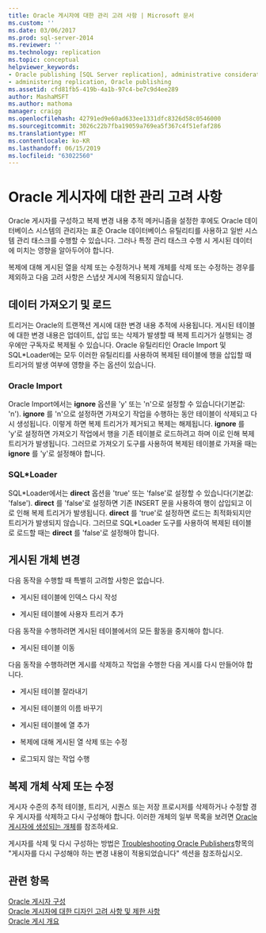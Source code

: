 ```yaml
---
title: Oracle 게시자에 대한 관리 고려 사항 | Microsoft 문서
ms.custom: ''
ms.date: 03/06/2017
ms.prod: sql-server-2014
ms.reviewer: ''
ms.technology: replication
ms.topic: conceptual
helpviewer_keywords:
- Oracle publishing [SQL Server replication], administrative considerations
- administering replication, Oracle publishing
ms.assetid: cfd81fb5-419b-4a1b-97c4-be7c9d4ee289
author: MashaMSFT
ms.author: mathoma
manager: craigg
ms.openlocfilehash: 42791ed9e60ad633ee1331dfc8326d58c0546000
ms.sourcegitcommit: 3026c22b7fba19059a769ea5f367c4f51efaf286
ms.translationtype: MT
ms.contentlocale: ko-KR
ms.lasthandoff: 06/15/2019
ms.locfileid: "63022560"
---
```

# <a name="administrative-considerations-for-oracle-publishers"></a>Oracle 게시자에 대한 관리 고려 사항
  Oracle 게시자를 구성하고 복제 변경 내용 추적 메커니즘을 설정한 후에도 Oracle 데이터베이스 시스템의 관리자는 표준 Oracle 데이터베이스 유틸리티를 사용하고 일반 시스템 관리 태스크를 수행할 수 있습니다. 그러나 특정 관리 태스크 수행 시 게시된 데이터에 미치는 영향을 알아두어야 합니다.  
  
 복제에 대해 게시된 열을 삭제 또는 수정하거나 복제 개체를 삭제 또는 수정하는 경우를 제외하고 다음 고려 사항은 스냅샷 게시에 적용되지 않습니다.  
  
## <a name="importing-and-loading-data"></a>데이터 가져오기 및 로드  
 트리거는 Oracle의 트랜잭션 게시에 대한 변경 내용 추적에 사용됩니다. 게시된 테이블에 대한 변경 내용은 업데이트, 삽입 또는 삭제가 발생할 때 복제 트리거가 실행되는 경우에만 구독자로 복제될 수 있습니다. Oracle 유틸리티인 Oracle Import 및 SQL*Loader에는 모두 이러한 유틸리티를 사용하여 복제된 테이블에 행을 삽입할 때 트리거의 발생 여부에 영향을 주는 옵션이 있습니다.  
  
### <a name="oracle-import"></a>Oracle Import  
 Oracle Import에서는 **ignore** 옵션을 'y' 또는 'n'으로 설정할 수 있습니다(기본값: 'n'). **ignore** 를 'n'으로 설정하면 가져오기 작업을 수행하는 동안 테이블이 삭제되고 다시 생성됩니다. 이렇게 하면 복제 트리거가 제거되고 복제는 해제됩니다. **ignore** 를 'y'로 설정하면 가져오기 작업에서 행을 기존 테이블로 로드하려고 하며 이로 인해 복제 트리거가 발생됩니다. 그러므로 가져오기 도구를 사용하여 복제된 테이블로 가져올 때는 **ignore** 를 'y'로 설정해야 합니다.  
  
### <a name="sqlloader"></a>SQL*Loader  
 SQL\*Loader에서는 **direct** 옵션을 'true' 또는 'false'로 설정할 수 있습니다(기본값: 'false'). **direct** 를 'false'로 설정하면 기존 INSERT 문을 사용하여 행이 삽입되고 이로 인해 복제 트리거가 발생됩니다. **direct** 를 'true'로 설정하면 로드는 최적화되지만 트리거가 발생되지 않습니다. 그러므로 SQL*Loader 도구를 사용하여 복제된 테이블로 로드할 때는 **direct** 를 'false'로 설정해야 합니다.  
  
## <a name="making-changes-to-published-objects"></a>게시된 개체 변경  
 다음 동작을 수행할 때 특별히 고려할 사항은 없습니다.  
  
-   게시된 테이블에 인덱스 다시 작성  
  
-   게시된 테이블에 사용자 트리거 추가  
  
 다음 동작을 수행하려면 게시된 테이블에서의 모든 활동을 중지해야 합니다.  
  
-   게시된 테이블 이동  
  
 다음 동작을 수행하려면 게시를 삭제하고 작업을 수행한 다음 게시를 다시 만들어야 합니다.  
  
-   게시된 테이블 잘라내기  
  
-   게시된 테이블의 이름 바꾸기  
  
-   게시된 테이블에 열 추가  
  
-   복제에 대해 게시된 열 삭제 또는 수정  
  
-   로그되지 않는 작업 수행  
  
## <a name="dropping-or-modifying-replication-objects"></a>복제 개체 삭제 또는 수정  
 게시자 수준의 추적 테이블, 트리거, 시퀀스 또는 저장 프로시저를 삭제하거나 수정할 경우 게시자를 삭제하고 다시 구성해야 합니다. 이러한 개체의 일부 목록을 보려면 [Oracle 게시자에 생성되는 개체](objects-created-on-the-oracle-publisher.md)를 참조하세요.  
  
 게시자를 삭제 및 다시 구성하는 방법은 [Troubleshooting Oracle Publishers](troubleshooting-oracle-publishers.md)항목의 "게시자를 다시 구성해야 하는 변경 내용이 적용되었습니다" 섹션을 참조하십시오.  
  
## <a name="see-also"></a>관련 항목  
 [Oracle 게시자 구성](configure-an-oracle-publisher.md)   
 [Oracle 게시자에 대한 디자인 고려 사항 및 제한 사항](design-considerations-and-limitations-for-oracle-publishers.md)   
 [Oracle 게시 개요](oracle-publishing-overview.md)  
  
  
